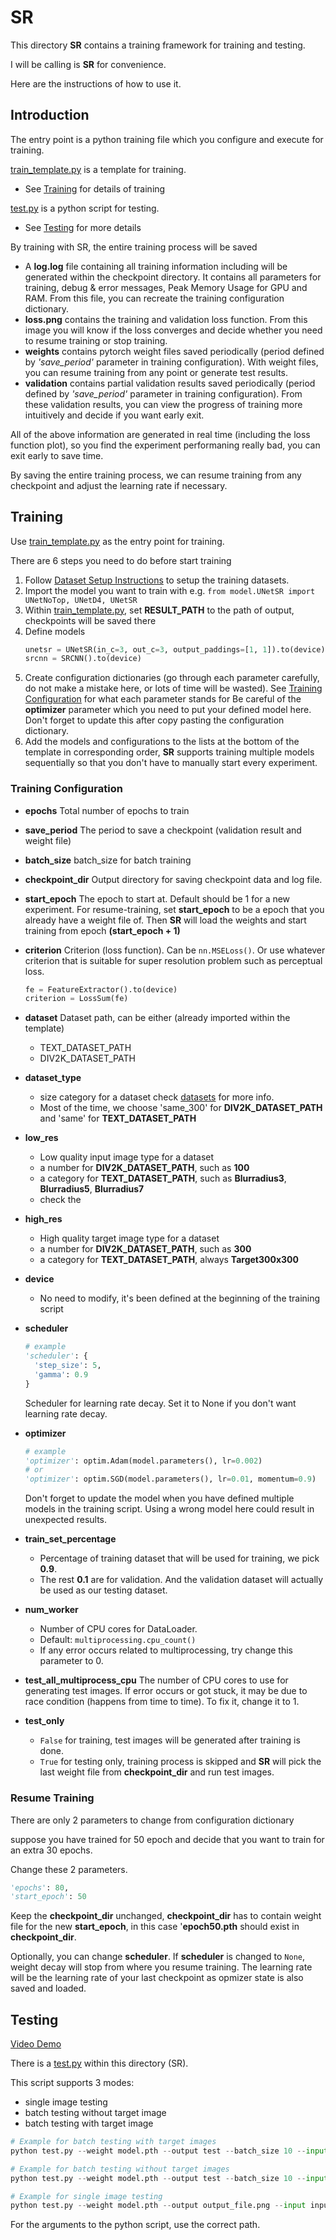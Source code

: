 # SR

This directory **SR** contains a training framework for training and testing.

I will be calling is **SR** for convenience.

Here are the instructions of how to use it.

## Introduction

The entry point is a python training file which you configure and execute for training.

[train_template.py](./train_template.py) is a template for training.
- See [Training](#training) for details of training

[test.py](./test.py) is a python script for testing.
- See [Testing](#testing) for more details

By training with SR, the entire training process will be saved
- A **log.log** file containing all training information including will be generated within the checkpoint directory. It contains all parameters for training, debug & error messages, Peak Memory Usage for GPU and RAM. From this file, you can recreate the training configuration dictionary.
- **loss.png** contains the training and validation loss function. From this image you will know if the loss converges and decide whether you need to resume training or stop training.
- **weights** contains pytorch weight files saved periodically (period defined by *'save_period'* parameter in training configuration). With weight files, you can resume training from any point or generate test results.
- **validation** contains partial validation results saved periodically (period defined by *'save_period'* parameter in training configuration). From these validation results, you can view the progress of training more intuitively and decide if you want early exit.


All of the above information are generated in real time (including the loss function plot), so you find the experiment performaning really bad, you can exit early to save time.


By saving the entire training process, we can resume training from any checkpoint and adjust the learning rate if necessary.


## Training

Use [train_template.py](./train_template.py) as the entry point for training. 

There are 6 steps you need to do before start training
1. Follow [Dataset Setup Instructions](../datasets/README.md) to setup the training datasets.
2. Import the model you want to train with
   e.g. `from model.UNetSR import UNetNoTop, UNetD4, UNetSR`
3. Within [train_template.py](./train_template.py), set **RESULT_PATH** to the path of output, checkpoints will be saved there
4. Define models
    ```python
    unetsr = UNetSR(in_c=3, out_c=3, output_paddings=[1, 1]).to(device)
    srcnn = SRCNN().to(device)
    ```
5. Create configuration dictionaries (go through each parameter carefully, do not make a mistake here, or lots of time will be wasted).
   See [Training Configuration](#training-configuration) for what each parameter stands for
   Be careful of the **optimizer** parameter which you need to put your defined model here. Don't forget to update this after copy pasting the configuration dictionary. 
6. Add the models and configurations to the lists at the bottom of the template in corresponding order, **SR** supports training multiple models sequentially so that you don't have to manually start every experiment. 

### Training Configuration
- **epochs**
  Total number of epochs to train
- **save_period**
  The period to save a checkpoint (validation result and weight file)
- **batch_size**
  batch_size for batch training
- **checkpoint_dir**
  Output directory for saving checkpoint data and log file.
- **start_epoch**
  The epoch to start at. Default should be 1 for a new experiment. For resume-training, set **start_epoch** to be a epoch that you already have a weight file of. Then **SR** will load the weights and start training from epoch **(start_epoch + 1)**
- **criterion**
  Criterion (loss function). Can be `nn.MSELoss()`. Or use whatever criterion that is suitable for super resolution problem such as perceptual loss.
  ```python
  fe = FeatureExtractor().to(device)
  criterion = LossSum(fe)
  ```
    
- **dataset**
  Dataset path, can be either (already imported within the template)
  - TEXT_DATASET_PATH
  - DIV2K_DATASET_PATH
- **dataset_type**
  - size category for a dataset check [datasets](../datasets/README.md) for more info.
  - Most of the time, we choose 'same_300' for **DIV2K_DATASET_PATH** and 'same' for **TEXT_DATASET_PATH**
- **low_res**
  - Low quality input image type for a dataset
  - a number for **DIV2K_DATASET_PATH**, such as **100**
  - a category for **TEXT_DATASET_PATH**, such as **Blurradius3**, **Blurradius5**, **Blurradius7**
  - check the 
- **high_res**
  - High quality target image type for a dataset
  - a number for **DIV2K_DATASET_PATH**, such as **300**
  - a category for **TEXT_DATASET_PATH**, always **Target300x300**
- **device**
  - No need to modify, it's been defined at the beginning of the training script
- **scheduler**
  ```python
  # example
  'scheduler': {
    'step_size': 5,
    'gamma': 0.9
  }
  ```
  Scheduler for learning rate decay. Set it to None if you don't want learning rate decay.
- **optimizer**
  ```python
  # example
  'optimizer': optim.Adam(model.parameters(), lr=0.002)
  # or
  'optimizer': optim.SGD(model.parameters(), lr=0.01, momentum=0.9)
  ```
  Don't forget to update the model when you have defined multiple models in the training script. Using a wrong model here could result in unexpected results.
- **train_set_percentage**
  - Percentage of training dataset that will be used for training, we pick **0.9**.
  - The rest **0.1** are for validation. And the validation dataset will actually be used as our testing dataset.
- **num_worker**
  - Number of CPU cores for DataLoader.
  - Default: `multiprocessing.cpu_count()`
  - If any error occurs related to multiprocessing, try change this parameter to 0.
- **test_all_multiprocess_cpu**
  The number of CPU cores to use for generating test images. If error occurs or got stuck, it may be due to race condition (happens from time to time). To fix it, change it to 1.
- **test_only**
  - `False` for training, test images will be generated after training is done.
  - `True` for testing only, training process is skipped and **SR** will pick the last weight file from **checkpoint_dir** and run test images.

### Resume Training

There are only 2 parameters to change from configuration dictionary

suppose you have trained for 50 epoch and decide that you want to train for an extra 30 epochs.

Change these 2 parameters.

```python
'epochs': 80,
'start_epoch': 50
```

Keep the **checkpoint_dir** unchanged, **checkpoint_dir** has to contain weight file for the new **start_epoch**, in this case '**epoch50.pth** should exist in **checkpoint_dir**.

Optionally, you can change **scheduler**. If **scheduler** is changed to `None`, weight decay will stop from where you resume training. The learning rate will be the learning rate of your last checkpoint as opmizer state is also saved and loaded.

## Testing

[Video Demo](https://youtu.be/oldS47apL7s)

There is a [test.py](./test.py) within this directory (SR).

This script supports 3 modes:
- single image testing
- batch testing without target image
- batch testing with target image

```python
# Example for batch testing with target images
python test.py --weight model.pth --output test --batch_size 10 --input valid_100 --label valid_300

# Example for batch testing without target images
python test.py --weight model.pth --output test --batch_size 10 --input valid_100

# Example for single image testing
python test.py --weight model.pth --output output_file.png --input input_file.png
```

For the arguments to the python script, use the correct path.